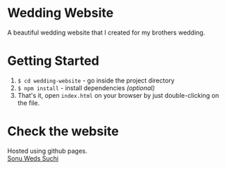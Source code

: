 # Wedding Website
A beautiful wedding website that I created for my brothers wedding.


# Getting Started
1. `$ cd wedding-website` - go inside the project directory
2. `$ npm install` - install dependencies _(optional)_
3. That's it, open `index.html` on your browser by just double-clicking on the file.

# Check the website
Hosted using github pages.<br>
<a href="https://sonuandsuchi.github.io/SonuWedsSuchi/">Sonu Weds Suchi</a>
